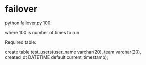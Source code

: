 # failover

python failover.py 100

where 100 is number of times to run

Required table:

create table test_users(user_name varchar(20), team varchar(20), created_dt DATETIME default current_timestamp);

